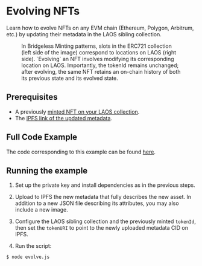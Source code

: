 # Evolving NFTs

Learn how to evolve NFTs on any EVM chain (Ethereum, Polygon, Arbitrum, etc.) by updating their metadata in the LAOS sibling collection.

<figure><img src="/img/setupCollection.png" alt=""></img><figcaption>In Bridgeless Minting patterns, slots in the ERC721 collection (left side of the image) correspond to locations on LAOS (right side). `Evolving` an NFT involves modifying its corresponding location on LAOS. Importantly, the tokenId remains unchanged; after evolving, the same NFT retains an on-chain history of both its previous state and its evolved state.</figcaption></figure>

## Prerequisites

- A previously [minted NFT on your LAOS collection](/guides/evm/minting.md).
- The [IPFS link of the updated metadata](/guides/evm/ipfs-upload.md).

## Full Code Example

The code corresponding to this example can be found [here](https://github.com/freeverseio/laos-examples/blob/main/evm/evolve.js).

## Running the example

1. Set up the private key and install dependencies as in the previous steps.

2. Upload to IPFS the new metadata that fully describes the new asset. In addition to a new JSON file describing its attributes, you may also include a new image.

3. Configure the LAOS sibling collection and the previously minted `tokenId`, then set the `tokenURI` to point to the newly uploaded metadata CID on IPFS.

4. Run the script:
```bash
$ node evolve.js
```

